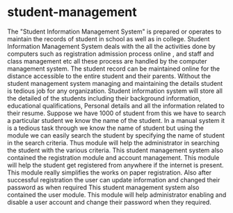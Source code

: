 # student-management

The "Student Information Management System" is prepared or operates
to maintain the records of student in school as well as in college. Student
Information Management System deals with the all the activities done by
computers such as registration admission process online , and staff and class
management etc all these process are handled by the computer management
system. The student record can be maintained online for the distance accessible
to the entire student and their parents. Without the student management system
managing and maintaining the details student is tedious job for any
organization. Student information system will store all the detailed of the
students including their background information, educational qualifications,
Personal details and all the information related to their resume.
Suppose we have 1000 of student from this we have to search a particular
student we know the name of the student. In a manual system it is a tedious task
through we know the name of student but using the module we can easily search
the student by specifying the name of student in the search criteria. Thus
module will help the administrator in searching the student with the various
criteria. This student management system also contained the registration module
and account management. This module will help the student get registered from
anywhere if the internet is present. This module really simplifies the works on
paper registration. Also after successful registration the user can update
information and changed their password as when required
This student management system also contained the user module. This
module will help administrator enabling and disable a user account and change
their password when they required.
